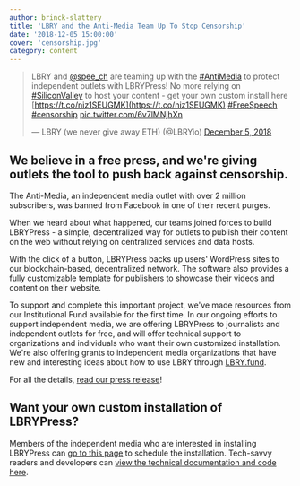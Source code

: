 ```yaml
---
author: brinck-slattery
title: 'LBRY and the Anti-Media Team Up To Stop Censorship'
date: '2018-12-05 15:00:00'
cover: 'censorship.jpg'
category: content
---
```


> LBRY and [@spee_ch](https://twitter.com/spee_ch) are teaming up with the [#AntiMedia](https://twitter.com/hashtag/AntiMedia) to protect independent outlets with LBRYPress! No more relying on [#SiliconValley](https://twitter.com/hashtag/SiliconValley) to host your content - get your own custom install here [https://t.co/niz1SEUGMK](https://t.co/niz1SEUGMK) [#FreeSpeech](https://twitter.com/hashtag/FreeSpeech) [#censorship](https://twitter.com/hashtag/censorship) [pic.twitter.com/6v7lMNjhXn](https://t.co/6v7lMNjhXn)
>
> — LBRY (we never give away ETH) (@LBRYio) [December 5, 2018](https://twitter.com/lbrycom/status/1070416016247808001)

## We believe in a free press, and we're giving outlets the tool to push back against censorship.
The Anti-Media, an independent media outlet with over 2 million subscribers, was banned from Facebook in one of their recent purges.

When we heard about what happened, our teams joined forces to build LBRYPress - a simple, decentralized way for outlets to publish their content on the web without relying on centralized services and data hosts.

With the click of a button, LBRYPress backs up users' WordPress sites to our blockchain-based, decentralized network. The software also provides a fully customizable template for publishers to showcase their videos and content on their website.

To support and complete this important project, we've made resources from our Institutional Fund available for the first time. In our ongoing efforts to support independent media, we are offering LBRYPress to journalists and independent outlets for free, and will offer technical support to organizations and individuals who want their own customized installation. We're also offering grants to independent media organizations that have new and interesting ideas about how to use LBRY through [LBRY.fund](https://LBRY.fund).

For all the details, [read our press release](https://www.prweb.com/releases/after_the_social_media_purge_the_anti_media_is_fighting_back_with_lbry/prweb15969711.htm)!

## Want your own custom installation of LBRYPress?
Members of the independent media who are interested in installing LBRYPress can [go to this page](/lbrypress) to schedule the installation. Tech-savvy readers and developers can [view the technical documentation and code here](https://github.com/lbryio/spee.ch).
